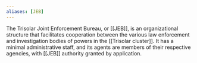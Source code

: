 ```yaml
---
aliases: [JEB]
---
```


The Trisolar Joint Enforcement Bureau, or [[JEB]], is an organizational structure that facilitates cooperation between the various law enforcement and investigation bodies of powers in the [[Trisolar cluster]]. It has a minimal administrative staff, and its agents are members of their respective agencies, with [[JEB]] authority granted by application.